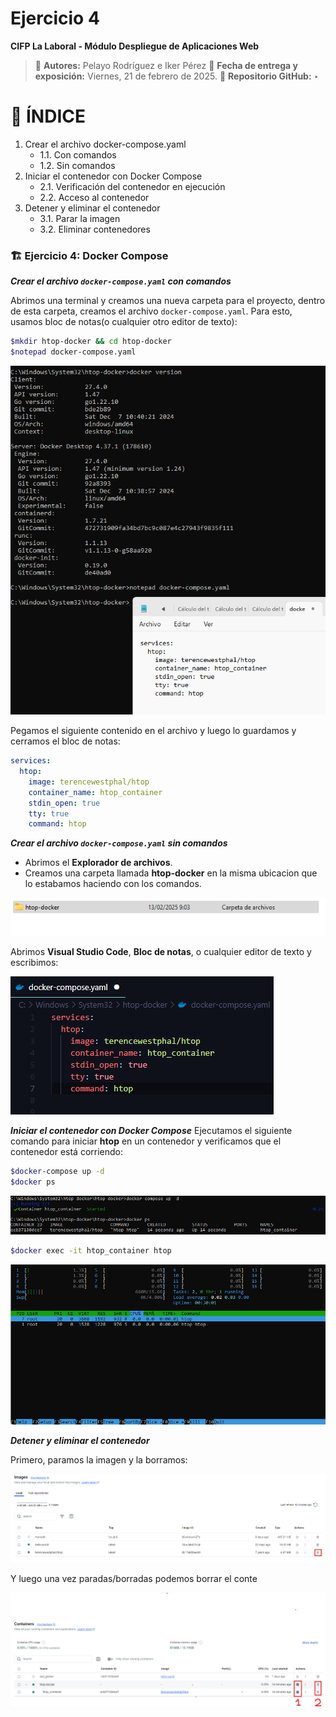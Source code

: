 # Ejercicio 4

**CIFP La Laboral - Módulo Despliegue de Aplicaciones Web**

> 👥 **Autores:** Pelayo Rodríguez e Iker Pérez                                                                                                                                   📌 **Fecha de entrega y exposición:** Viernes, 21 de febrero de 2025.                                                                                                                                     📂 **Repositorio GitHub:** ‣
> 

# 📑 ÍNDICE

1. Crear el archivo docker-compose.yaml 
    - 1.1. Con comandos
    - 1.2. Sin comandos
2. Iniciar el contenedor con Docker Compose 
    - 2.1. Verificación del contenedor en ejecución
    - 2.2. Acceso al contenedor
3. Detener y eliminar el contenedor 
    - 3.1. Parar la imagen
    - 3.2. Eliminar contenedores

### 🏗️ Ejercicio 4: Docker Compose

***Crear el archivo `docker-compose.yaml` con comandos***

Abrimos una terminal y creamos una nueva carpeta para el proyecto, dentro de esta carpeta, creamos el archivo `docker-compose.yaml`. Para esto, usamos bloc de notas(o cualquier otro editor de texto):

```bash
$mkdir htop-docker && cd htop-docker
$notepad docker-compose.yaml
```

![image.png](./imagenes/image.png)

Pegamos el siguiente contenido en el archivo y luego lo guardamos y cerramos el bloc de notas:

```yaml
services:
  htop:
    image: terencewestphal/htop
    container_name: htop_container
    stdin_open: true
    tty: true
    command: htop
```

***Crear el archivo `docker-compose.yaml` sin comandos***

- Abrimos el **Explorador de archivos**.
- Creamos una carpeta llamada **htop-docker** en la misma ubicacion que lo estabamos haciendo con los comandos.

![image.png](./imagenes/image%201.png)

Abrimos **Visual Studio Code**, **Bloc de notas**, o cualquier editor de texto y escribimos:

![image.png](./imagenes/image%202.png)

***Iniciar el contenedor con Docker Compose***
Ejecutamos el siguiente comando para iniciar **htop** en un contenedor y verificamos que el contenedor está corriendo:

```bash
$docker-compose up -d
$docker ps
```

![image.png](./imagenes/image%203.png)

```bash
$docker exec -it htop_container htop
```

![image.png](./imagenes/image%204.png)

***Detener y eliminar el contenedor***

Primero, paramos la imagen y la borramos:

![image.png](./imagenes/image%205.png)

Y luego una vez paradas/borradas podemos borrar el conte

![image.png](./imagenes/image%206.png)